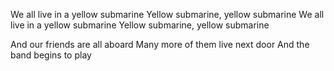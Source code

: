We all live in a yellow submarine
Yellow submarine, yellow submarine
We all live in a yellow submarine
Yellow submarine, yellow submarine

And our friends are all aboard
Many more of them live next door
And the band begins to play